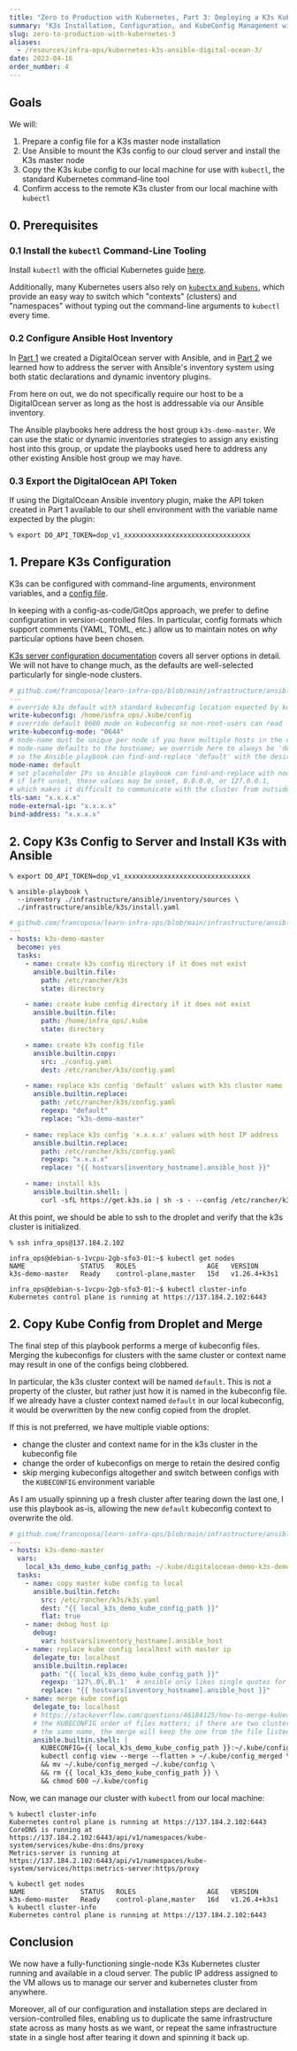 ```yaml
---
title: "Zero to Production with Kubernetes, Part 3: Deploying a K3s Kubernetes Cluster with Ansible"
summary: "K3s Installation, Configuration, and KubeConfig Management with Ansible"
slug: zero-to-production-with-kubernetes-3
aliases:
  - /resources/infra-ops/kubernetes-k3s-ansible-digital-ocean-3/
date: 2023-04-16
order_number: 4
---
```


## Goals

We will:

1. Prepare a config file for a K3s master node installation
2. Use Ansible to mount the K3s config to our cloud server and install the K3s master node
3. Copy the K3s kube config to our local machine for use with `kubectl`, the standard Kubernetes command-line tool
4. Confirm access to the remote K3s cluster from our local machine with `kubectl`

## 0. Prerequisites

### 0.1 Install the `kubectl` Command-Line Tooling

Install `kubectl` with the official Kubernetes guide [here](https://kubernetes.io/docs/tasks/tools/#kubectl).

Additionally, many Kubernetes users also rely on [`kubectx` and `kubens`](https://github.com/ahmetb/kubectx),
which provide an easy way to switch which "contexts" (clusters) and "namespaces"
without typing out the command-line arguments to `kubectl` every time.

### 0.2 Configure Ansible Host Inventory

In [Part 1](/resources/infra-ops/kubernetes-k3s-ansible-digital-ocean-1) we created a DigitalOcean server with Ansible,
and in [Part 2](/resources/infra-ops/kubernetes-k3s-ansible-digital-ocean-2) we learned how to address the server
with Ansible's inventory system using both static declarations and dynamic inventory plugins.

From here on out, we do not specifically require our host to be a DigitalOcean server
as long as the host is addressable via our Ansible inventory.

The Ansible playbooks here address the host group `k3s-demo-master`.
We can use the static or dynamic inventories strategies to assign any existing host into this group,
or update the playbooks used here to address any other existing Ansible host group we may have.

### 0.3 Export the DigitalOcean API Token

If using the DigitalOcean Ansible inventory plugin, make the API token created in Part 1
available to our shell environment with the variable name expected by the plugin:

```shell
% export DO_API_TOKEN=dop_v1_xxxxxxxxxxxxxxxxxxxxxxxxxxxxxxxx
```

## 1. Prepare K3s Configuration

K3s can be configured with command-line arguments, environment variables, and a [config file](https://docs.k3s.io/installation/configuration#configuration-file).

In keeping with a config-as-code/GitOps approach, we prefer to define configuration in version-controlled files.
In particular, config formats which support comments (YAML, TOML, etc.) allow us to maintain notes on *why* particular options have been chosen.

[K3s server configuration documentation](https://docs.k3s.io/cli/server) covers all server options in detail.
We will not have to change much, as the defaults are well-selected particularly for single-node clusters.

```yaml
# github.com/francoposa/learn-infra-ops/blob/main/infrastructure/ansible/k3s/config.yaml
---
# override k3s default with standard kubeconfig location expected by kubectl
write-kubeconfig: /home/infra_ops/.kube/config
# override default 0600 mode on kubeconfig so non-root-users can read
write-kubeconfig-mode: "0644"
# node-name must be unique per node if you have multiple hosts in the cluster
# node-name defaults to the hostname; we override here to always be 'default',
# so the Ansible playbook can find-and-replace 'default' with the desired name
node-name: default
# set placeholder IPs so Ansible playbook can find-and-replace with node's public IP
# if left unset, these values may be unset, 0.0.0.0, or 127.0.0.1,
# which makes it difficult to communicate with the cluster from outside the host
tls-san: "x.x.x.x"
node-external-ip: "x.x.x.x"
bind-address: "x.x.x.x"
```

## 2. Copy K3s Config to Server and Install K3s with Ansible

```shell
% export DO_API_TOKEN=dop_v1_xxxxxxxxxxxxxxxxxxxxxxxxxxxxxxxx

% ansible-playbook \
  --inventory ./infrastructure/ansible/inventory/sources \
  ./infrastructure/ansible/k3s/install.yaml
```

```yaml
# github.com/francoposa/learn-infra-ops/blob/main/infrastructure/ansible/k3s/install.yaml
---
- hosts: k3s-demo-master
  become: yes
  tasks:
    - name: create k3s config directory if it does not exist
      ansible.builtin.file:
        path: /etc/rancher/k3s
        state: directory

    - name: create kube config directory if it does not exist
      ansible.builtin.file:
        path: /home/infra_ops/.kube
        state: directory

    - name: create k3s config file
      ansible.builtin.copy:
        src: ./config.yaml
        dest: /etc/rancher/k3s/config.yaml

    - name: replace k3s config 'default' values with k3s cluster name
      ansible.builtin.replace:
        path: /etc/rancher/k3s/config.yaml
        regexp: "default"
        replace: "k3s-demo-master"

    - name: replace k3s config 'x.x.x.x' values with host IP address
      ansible.builtin.replace:
        path: /etc/rancher/k3s/config.yaml
        regexp: "x.x.x.x"
        replace: "{{ hostvars[inventory_hostname].ansible_host }}"

    - name: install k3s
      ansible.builtin.shell: |
        curl -sfL https://get.k3s.io | sh -s - --config /etc/rancher/k3s/config.yaml
```
At this point, we should be able to ssh to the droplet and verify that the k3s cluster is initialized.

```shell
% ssh infra_ops@137.184.2.102

infra_ops@debian-s-1vcpu-2gb-sfo3-01:~$ kubectl get nodes
NAME              STATUS   ROLES                  AGE   VERSION
k3s-demo-master   Ready    control-plane,master   15d   v1.26.4+k3s1

infra_ops@debian-s-1vcpu-2gb-sfo3-01:~$ kubectl cluster-info
Kubernetes control plane is running at https://137.184.2.102:6443
```

## 2. Copy Kube Config from Droplet and Merge

The final step of this playbook performs a merge of kubeconfig files.
Merging the kubeconfigs for clusters with the same cluster or context name may result in one of the configs being clobbered.

In particular, the k3s cluster context will be named `default`.
This is not a property of the cluster, but rather just how it is named in the kubeconfig file.
If we already have a cluster context named `default` in our local kubeconfig, it would be overwritten by the new config copied from the droplet.

If this is not preferred, we have multiple viable options:
* change the cluster and context name for in the k3s cluster in the kubeconfig file
* change the order of kubeconfigs on merge to retain the desired config
* skip merging kubeconfigs altogether and switch between configs with the `KUBECONFIG` environment variable

As I am usually spinning up a fresh cluster after tearing down the last one, I use this playbook as-is, allowing the new `default` kubeconfig context to overwrite the old.

```yaml
# github.com/francoposa/learn-infra-ops/blob/main/infrastructure/ansible/k3s/local-kube-config.yaml
---
- hosts: k3s-demo-master
  vars:
    local_k3s_demo_kube_config_path: ~/.kube/digitalocean-demo-k3s-demo.yaml
  tasks:
    - name: copy master kube config to local
      ansible.builtin.fetch:
        src: /etc/rancher/k3s/k3s.yaml
        dest: "{{ local_k3s_demo_kube_config_path }}"
        flat: true
    - name: debug host ip
      debug:
        var: hostvars[inventory_hostname].ansible_host
    - name: replace kube config localhost with master ip
      delegate_to: localhost
      ansible.builtin.replace:
        path: "{{ local_k3s_demo_kube_config_path }}"
        regexp: '127\.0\.0\.1'  # ansible only likes single quotes for this regex
        replace: "{{ hostvars[inventory_hostname].ansible_host }}"
    - name: merge kube configs
      delegate_to: localhost
      # https://stackoverflow.com/questions/46184125/how-to-merge-kubectl-config-file-with-kube-config
      # the KUBECONFIG order of files matters; if there are two clusters or users with
      # the same name, the merge will keep the one from the file listed first
      ansible.builtin.shell: |
        KUBECONFIG={{ local_k3s_demo_kube_config_path }}:~/.kube/config \
        kubectl config view --merge --flatten > ~/.kube/config_merged \
        && mv ~/.kube/config_merged ~/.kube/config \
        && rm {{ local_k3s_demo_kube_config_path }} \
        && chmod 600 ~/.kube/config

```
Now, we can manage our cluster with `kubectl` from our local machine:

```shell
% kubectl cluster-info
Kubernetes control plane is running at https://137.184.2.102:6443
CoreDNS is running at https://137.184.2.102:6443/api/v1/namespaces/kube-system/services/kube-dns:dns/proxy
Metrics-server is running at https://137.184.2.102:6443/api/v1/namespaces/kube-system/services/https:metrics-server:https/proxy

% kubectl get nodes
NAME              STATUS   ROLES                  AGE   VERSION
k3s-demo-master   Ready    control-plane,master   16d   v1.26.4+k3s1
% kubectl cluster-info
Kubernetes control plane is running at https://137.184.2.102:6443

```

## Conclusion

We now have a fully-functioning single-node K3s Kubernetes cluster running and available in a cloud server.
The public IP address assigned to the VM allows us to manage our server and kubernetes cluster from anywhere.

Moreover, all of our configuration and installation steps are declared in version-controlled files,
enabling us to duplicate the same infrastructure state across as many hosts as we want,
or repeat the same infrastructure state in a single host after tearing it down and spinning it back up.
